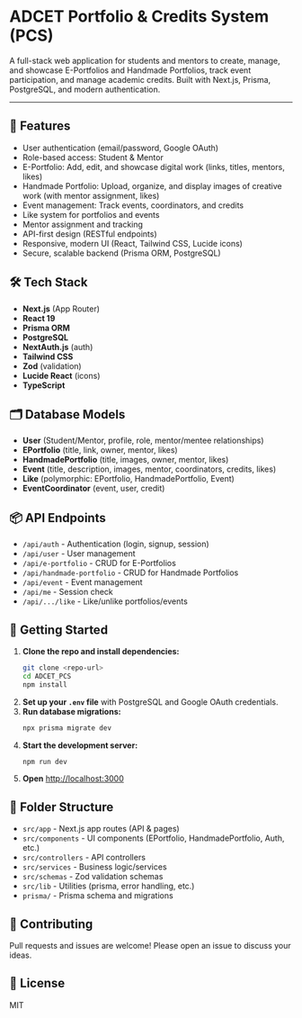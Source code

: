 # ADCET Portfolio & Credits System (PCS)

A full-stack web application for students and mentors to create, manage, and showcase E-Portfolios and Handmade Portfolios, track event participation, and manage academic credits. Built with Next.js, Prisma, PostgreSQL, and modern authentication.

---

## 🚀 Features
- User authentication (email/password, Google OAuth)
- Role-based access: Student & Mentor
- E-Portfolio: Add, edit, and showcase digital work (links, titles, mentors, likes)
- Handmade Portfolio: Upload, organize, and display images of creative work (with mentor assignment, likes)
- Event management: Track events, coordinators, and credits
- Like system for portfolios and events
- Mentor assignment and tracking
- API-first design (RESTful endpoints)
- Responsive, modern UI (React, Tailwind CSS, Lucide icons)
- Secure, scalable backend (Prisma ORM, PostgreSQL)

## 🛠️ Tech Stack
- **Next.js** (App Router)
- **React 19**
- **Prisma ORM**
- **PostgreSQL**
- **NextAuth.js** (auth)
- **Tailwind CSS**
- **Zod** (validation)
- **Lucide React** (icons)
- **TypeScript**

## 🗂️ Database Models
- **User** (Student/Mentor, profile, role, mentor/mentee relationships)
- **EPortfolio** (title, link, owner, mentor, likes)
- **HandmadePortfolio** (title, images, owner, mentor, likes)
- **Event** (title, description, images, mentor, coordinators, credits, likes)
- **Like** (polymorphic: EPortfolio, HandmadePortfolio, Event)
- **EventCoordinator** (event, user, credit)

## 📦 API Endpoints
- `/api/auth` - Authentication (login, signup, session)
- `/api/user` - User management
- `/api/e-portfolio` - CRUD for E-Portfolios
- `/api/handmade-portfolio` - CRUD for Handmade Portfolios
- `/api/event` - Event management
- `/api/me` - Session check
- `/api/.../like` - Like/unlike portfolios/events

## 🏁 Getting Started

1. **Clone the repo and install dependencies:**
   ```bash
   git clone <repo-url>
   cd ADCET_PCS
   npm install
   ```
2. **Set up your `.env` file** with PostgreSQL and Google OAuth credentials.
3. **Run database migrations:**
   ```bash
   npx prisma migrate dev
   ```
4. **Start the development server:**
   ```bash
   npm run dev
   ```
5. **Open** [http://localhost:3000](http://localhost:3000)

## 📁 Folder Structure
- `src/app` - Next.js app routes (API & pages)
- `src/components` - UI components (EPortfolio, HandmadePortfolio, Auth, etc.)
- `src/controllers` - API controllers
- `src/services` - Business logic/services
- `src/schemas` - Zod validation schemas
- `src/lib` - Utilities (prisma, error handling, etc.)
- `prisma/` - Prisma schema and migrations

## 🤝 Contributing
Pull requests and issues are welcome! Please open an issue to discuss your ideas.

## 📝 License
MIT
